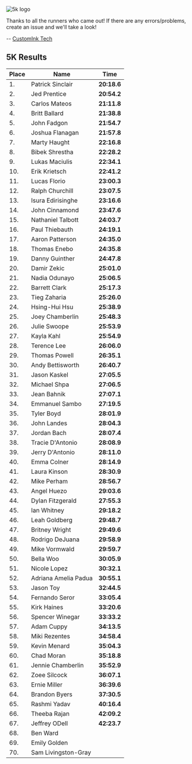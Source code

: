 ![5k logo](https://raw.github.com/customink/rubyconf5k_2015_results/master/RubyConf5k2015.png)

Thanks to all the runners who came out! If there are any errors/problems, create
an issue and we'll take a look!

-- [CustomInk Tech](http://technology.customink.com/)

  5K Results
---------

| Place | Name | Time |
| --- | --- | --- |
| 1. | Patrick Sinclair | **20:18.6** |
| 2. | Jed Prentice | **20:54.2** |
| 3. | Carlos Mateos | **21:11.8** |
| 4. | Britt Ballard | **21:38.8** |
| 5. | John Fadgon | **21:54.7** |
| 6. | Joshua Flanagan | **21:57.8** |
| 7. | Marty Haught | **22:16.8** |
| 8. | Bibek Shrestha | **22:28.2** |
| 9. | Lukas Maciulis | **22:34.1** |
| 10. | Erik Krietsch | **22:41.2** |
| 11. | Lucas Florio | **23:00.3** |
| 12. | Ralph Churchill | **23:07.5** |
| 13. | Isura Edirisinghe | **23:16.6** |
| 14. | John Cinnamond | **23:47.6** |
| 15. | Nathaniel Talbott | **24:03.7** |
| 16. | Paul Thiebauth | **24:19.1** |
| 17. | Aaron Patterson | **24:35.0** |
| 18. | Thomas Enebo | **24:35.8** |
| 19. | Danny Guinther | **24:47.8** |
| 20. | Damir Zekic | **25:01.0** |
| 21. | Nadia Odunayo | **25:06.5** |
| 22. | Barrett Clark | **25:17.3** |
| 23. | Tieg Zaharia | **25:26.0** |
| 24. | Hsing-Hui Hsu | **25:38.9** |
| 25. | Joey Chamberlin | **25:48.3** |
| 26. | Julie Swoope | **25:53.9** |
| 27. | Kayla Kahl | **25:54.9** |
| 28. | Terence Lee | **26:06.0** |
| 29. | Thomas Powell | **26:35.1** |
| 30. | Andy Bettisworth | **26:40.7** |
| 31. | Jason Kaskel | **27:05.5** |
| 32. | Michael Shpa | **27:06.5** |
| 33. | Jean Bahnik | **27:07.1** |
| 34. | Emmanuel Sambo | **27:19.5** |
| 35. | Tyler Boyd | **28:01.9** |
| 36. | John Landes | **28:04.3** |
| 37. | Jordan Bach | **28:07.4** |
| 38. | Tracie D'Antonio | **28:08.9** |
| 39. | Jerry D'Antonio | **28:11.0** |
| 40. | Emma Colner | **28:14.9** |
| 41. | Laura Kinson | **28:30.9** |
| 42. | Mike Perham | **28:56.7** |
| 43. | Angel Huezo | **29:03.6** |
| 44. | Dylan Fitzgerald | **27:55.3** |
| 45. | Ian Whitney | **29:18.2** |
| 46. | Leah Goldberg | **29:48.7** |
| 47. | Britney Wright | **29:49.6** |
| 48. | Rodrigo DeJuana | **29:58.9** |
| 49. | Mike Vormwald | **29:59.7** |
| 50. | Bella Woo | **30:05.9** |
| 51. | Nicole Lopez | **30:32.1** |
| 52. | Adriana Amelia Padua | **30:55.1** |
| 53. | Jason Toy | **32:44.5** |
| 54. | Fernando Seror | **33:05.4** |
| 55. | Kirk Haines | **33:20.6** |
| 56. | Spencer Winegar | **33:33.2** |
| 57. | Adam Cuppy | **34:13.5** |
| 58. | Miki Rezentes | **34:58.4** |
| 59. | Kevin Menard | **35:04.3** |
| 60. | Chad Moran | **35:18.8** |
| 61. | Jennie Chamberlin | **35:52.9** |
| 62. | Zoee Silcock | **36:07.1** |
| 63. | Ernie Miller | **36:39.6** |
| 64. | Brandon Byers | **37:30.5** |
| 65. | Rashmi Yadav | **40:16.4** |
| 66. | Theeba Rajan | **42:09.2** |
| 67. | Jeffrey ODell | **42:23.7** |
| 68. | Ben Ward | |
| 69. | Emily Golden | |
| 70. | Sam Livingston-Gray | |
